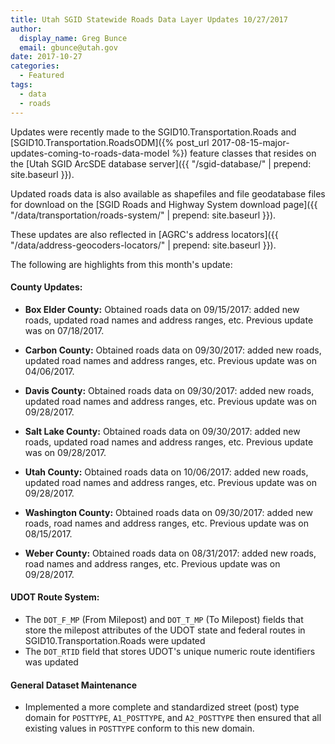 ```yaml
---
title: Utah SGID Statewide Roads Data Layer Updates 10/27/2017
author:
  display_name: Greg Bunce
  email: gbunce@utah.gov
date: 2017-10-27
categories:
  - Featured
tags:
  - data
  - roads
---
```


Updates were recently made to the SGID10.Transportation.Roads and [SGID10.Transportation.RoadsODM]({% post_url 2017-08-15-major-updates-coming-to-roads-data-model %}) feature classes that resides on the [Utah SGID ArcSDE database server]({{ "/sgid-database/" | prepend: site.baseurl }}).

Updated roads data is also available as shapefiles and file geodatabase files for download on the [SGID Roads and Highway System download page]({{ "/data/transportation/roads-system/" | prepend: site.baseurl }}).

These updates are also reflected in [AGRC's address locators]({{ "/data/address-geocoders-locators/" | prepend: site.baseurl }}).


The following are highlights from this month's update:

#### County Updates:

- **Box Elder County:** Obtained roads data on 09/15/2017: added new roads, updated road names and address ranges, etc. Previous update was on 07/18/2017.

- **Carbon County:** Obtained roads data on 09/30/2017: added new roads, updated road names and address ranges, etc. Previous update was on 04/06/2017.

- **Davis County:** Obtained roads data on 09/30/2017: added new roads, updated road names and address ranges, etc. Previous update was on 09/28/2017.

- **Salt Lake County:** Obtained roads data on 09/30/2017: added new roads, updated road names and address ranges, etc. Previous update was on 09/28/2017.

- **Utah County:** Obtained roads data on 10/06/2017: added new roads, updated road names and address ranges, etc. Previous update was on 09/28/2017.

- **Washington County:** Obtained roads data on 09/30/2017: added new roads, road names and address ranges, etc. Previous update was on 08/15/2017.

- **Weber County:** Obtained roads data on 08/31/2017: added new roads, road names and address ranges, etc. Previous update was on 09/28/2017.

#### UDOT Route System:

- The `DOT_F_MP` (From Milepost) and `DOT_T_MP` (To Milepost) fields that store the milepost attributes of the UDOT state and federal routes in SGID10.Transportation.Roads were updated
- The `DOT_RTID` field that stores UDOT's unique numeric route identifiers was updated

#### General Dataset Maintenance
- Implemented a more complete and standardized street (post) type domain for `POSTTYPE`, `A1_POSTTYPE`, and `A2_POSTTYPE` then ensured that all existing values in `POSTTYPE` conform to this new domain.
